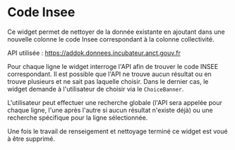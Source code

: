 # Code Insee

Ce widget permet de nettoyer de la donnée existante en ajoutant dans une nouvelle colonne le code Insee correspondant à la colonne collectivité.

API utilisée : https://addok.donnees.incubateur.anct.gouv.fr

Pour chaque ligne le widget interroge l'API afin de trouver le code INSEE correspondant.
Il est possible que l'API ne trouve aucun résultat ou en trouve plusieurs et ne sait pas laquelle choisir. Dans le dernier cas, le widget demande à l'utilisateur de choisir via le `ChoiceBanner`.

L'utilisateur peut effectuer une recherche globale (l'API sera appelée pour chaque ligne, l'une après l'autre si aucun résultat n'existe déjà) ou une recherche spécifique pour la ligne sélectionnée.

Une fois le travail de renseigement et nettoyage terminé ce widget est voué à être supprimé.
